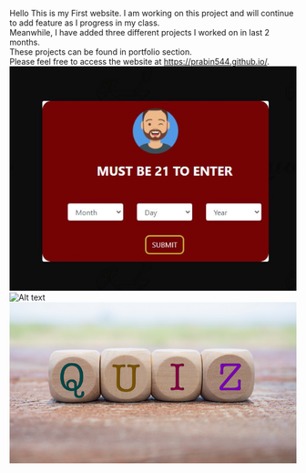 Hello This is my First website. I am working on this project and will continue to add feature as I progress in my class.  
Meanwhile, I have added three different projects I worked on in last 2 months.  
These projects can be found in portfolio section.  
Please feel free to access the website at https://prabin544.github.io/.
![Alt text](/Assets/images/ageValidation.JPG?raw=true "Initial Page")  
![Alt text](/Assets/images/passwordGenerator.JPG?raw=true "Initial Page")  
![Alt text](/Assets/images/quiz.PNG?raw=true "Initial Page")  
